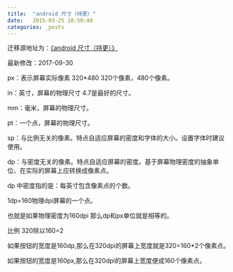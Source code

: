 ```yaml
---
title:  "android 尺寸（持更）"
date:   2015-03-25 18:50:48
categories: _posts
---
```



迁移源地址为：<a href="http://bgwan.blog.163.com/blog/static/239301016201522564004/">《android 尺寸（持更）》</a>

最新修改：2017-09-30

px：表示屏幕实际像素  320*480   320个像素，480个像素。

in：英寸，屏幕的物理尺寸  4.7是最好的尺寸。

mm：毫米，屏幕的物理尺寸。

pt：一个点，屏幕的物理尺寸。

sp：与比例无关的像素。特点自适应屏幕的密度和字体的大小。设置字体时建议使用。

dp：与密度无关的像素。特点自适应屏幕的密度。基于屏幕物理密度的抽象单位、在实际的屏幕上应转换成像素点。

dp 中密度指的是：每英寸包含像素点的个数。

1dp=160物理dpi屏幕的一个点。

也就是如果物理密度为160dpi 那么dp和px单位就是相等的。

比例 320除以160=2

如果按钮的宽度是160dp,那么在320dpi的屏幕上宽度就是320=160*2个像素点。

如果按钮的宽度是160px,那么在320dpi的屏幕上宽度便成160个像素点。
